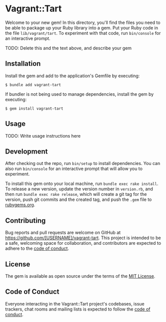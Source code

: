 # Vagrant::Tart

Welcome to your new gem! In this directory, you'll find the files you need to be able to package up your Ruby library into a gem. Put your Ruby code in the file `lib/vagrant/tart`. To experiment with that code, run `bin/console` for an interactive prompt.

TODO: Delete this and the text above, and describe your gem

## Installation

Install the gem and add to the application's Gemfile by executing:

    $ bundle add vagrant-tart

If bundler is not being used to manage dependencies, install the gem by executing:

    $ gem install vagrant-tart

## Usage

TODO: Write usage instructions here

## Development

After checking out the repo, run `bin/setup` to install dependencies. You can also run `bin/console` for an interactive prompt that will allow you to experiment.

To install this gem onto your local machine, run `bundle exec rake install`. To release a new version, update the version number in `version.rb`, and then run `bundle exec rake release`, which will create a git tag for the version, push git commits and the created tag, and push the `.gem` file to [rubygems.org](https://rubygems.org).

## Contributing

Bug reports and pull requests are welcome on GitHub at https://github.com/[USERNAME]/vagrant-tart. This project is intended to be a safe, welcoming space for collaboration, and contributors are expected to adhere to the [code of conduct](https://github.com/[USERNAME]/vagrant-tart/blob/main/CODE_OF_CONDUCT.md).

## License

The gem is available as open source under the terms of the [MIT License](https://opensource.org/licenses/MIT).

## Code of Conduct

Everyone interacting in the Vagrant::Tart project's codebases, issue trackers, chat rooms and mailing lists is expected to follow the [code of conduct](https://github.com/[USERNAME]/vagrant-tart/blob/main/CODE_OF_CONDUCT.md).
